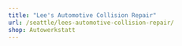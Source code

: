 ```yaml
---
title: "Lee's Automotive Collision Repair"
url: /seattle/lees-automotive-collision-repair/
shop: Autowerkstatt
---
```

